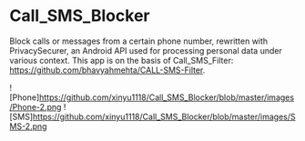 # Call_SMS_Blocker

Block calls or messages from a certain phone number, rewritten with PrivacySecurer, an Android API used for processing personal data under various context.
This app is on the basis of Call_SMS_Filter: https://github.com/bhavyahmehta/CALL-SMS-Filter.

![Phone]https://github.com/xinyu1118/Call_SMS_Blocker/blob/master/images/Phone-2.png
![SMS]https://github.com/xinyu1118/Call_SMS_Blocker/blob/master/images/SMS-2.png

